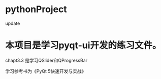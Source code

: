 # pythonProject
update
# 本项目是学习pyqt-ui开发的练习文件。

chapt3.3 是学习QSlider和QProgressBar

学习参考书为《PyQt 5快速开发与实战》
